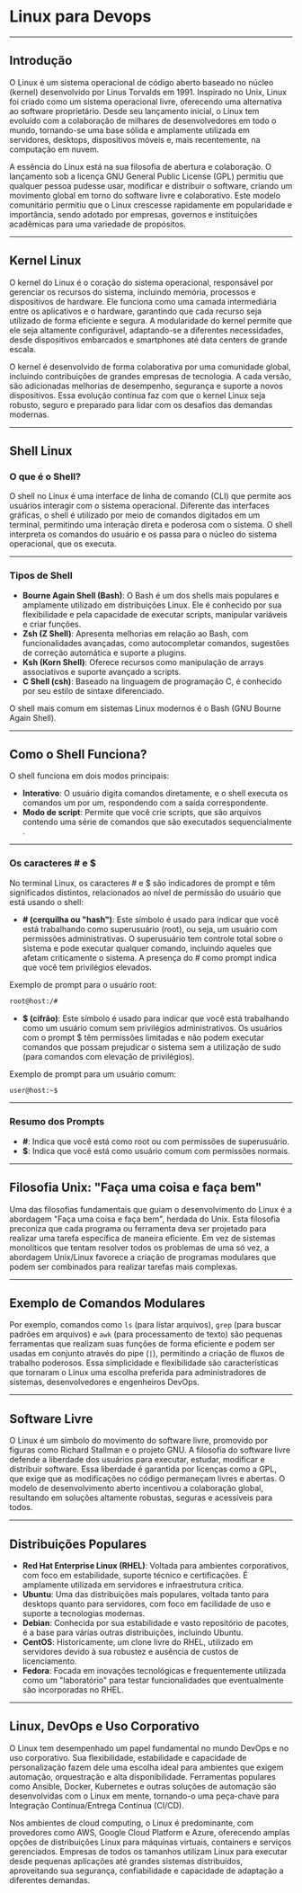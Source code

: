 # Linux para Devops

---

## Introdução

O Linux é um sistema operacional de código aberto baseado no núcleo (kernel) desenvolvido por Linus Torvalds em 1991. Inspirado no Unix, Linux foi criado como um sistema operacional livre, oferecendo uma alternativa ao software proprietário. Desde seu lançamento inicial, o Linux tem evoluído com a colaboração de milhares de desenvolvedores em todo o mundo, tornando-se uma base sólida e amplamente utilizada em servidores, desktops, dispositivos móveis e, mais recentemente, na computação em nuvem.

A essência do Linux está na sua filosofia de abertura e colaboração. O lançamento sob a licença GNU General Public License (GPL) permitiu que qualquer pessoa pudesse usar, modificar e distribuir o software, criando um movimento global em torno do software livre e colaborativo. Este modelo comunitário permitiu que o Linux crescesse rapidamente em popularidade e importância, sendo adotado por empresas, governos e instituições acadêmicas para uma variedade de propósitos.

---

## Kernel Linux

O kernel do Linux é o coração do sistema operacional, responsável por gerenciar os recursos do sistema, incluindo memória, processos e dispositivos de hardware. Ele funciona como uma camada intermediária entre os aplicativos e o hardware, garantindo que cada recurso seja utilizado de forma eficiente e segura. A modularidade do kernel permite que ele seja altamente configurável, adaptando-se a diferentes necessidades, desde dispositivos embarcados e smartphones até data centers de grande escala.

O kernel é desenvolvido de forma colaborativa por uma comunidade global, incluindo contribuições de grandes empresas de tecnologia. A cada versão, são adicionadas melhorias de desempenho, segurança e suporte a novos dispositivos. Essa evolução contínua faz com que o kernel Linux seja robusto, seguro e preparado para lidar com os desafios das demandas modernas.

---

## Shell Linux

### O que é o Shell?

O shell no Linux é uma interface de linha de comando (CLI) que permite aos usuários interagir com o sistema operacional. Diferente das interfaces gráficas, o shell é utilizado por meio de comandos digitados em um terminal, permitindo uma interação direta e poderosa com o sistema. O shell interpreta os comandos do usuário e os passa para o núcleo do sistema operacional, que os executa.

---

### Tipos de Shell

- **Bourne Again Shell (Bash)**: O Bash é um dos shells mais populares e amplamente utilizado em distribuições Linux. Ele é conhecido por sua flexibilidade e pela capacidade de executar scripts, manipular variáveis e criar funções​​.
- **Zsh (Z Shell)**: Apresenta melhorias em relação ao Bash, com funcionalidades avançadas, como autocompletar comandos, sugestões de correção automática e suporte a plugins.
- **Ksh (Korn Shell)**: Oferece recursos como manipulação de arrays associativos e suporte avançado a scripts.
- **C Shell (csh)**: Baseado na linguagem de programação C, é conhecido por seu estilo de sintaxe diferenciado.

O shell mais comum em sistemas Linux modernos é o Bash (GNU Bourne Again Shell)​​.

---

## Como o Shell Funciona?

O shell funciona em dois modos principais:

- **Interativo**: O usuário digita comandos diretamente, e o shell executa os comandos um por um, respondendo com a saída correspondente.
- **Modo de script**: Permite que você crie scripts, que são arquivos contendo uma série de comandos que são executados sequencialmente​​.

---

### Os caracteres # e $

No terminal Linux, os caracteres # e $ são indicadores de prompt e têm significados distintos, relacionados ao nível de permissão do usuário que está usando o shell:

- **# (cerquilha ou "hash")**: Este símbolo é usado para indicar que você está trabalhando como superusuário (root), ou seja, um usuário com permissões administrativas. O superusuário tem controle total sobre o sistema e pode executar qualquer comando, incluindo aqueles que afetam criticamente o sistema. A presença do # como prompt indica que você tem privilégios elevados.

Exemplo de prompt para o usuário root:

```bash
root@host:/#
```

- **$ (cifrão)**: Este símbolo é usado para indicar que você está trabalhando como um usuário comum sem privilégios administrativos. Os usuários com o prompt $ têm permissões limitadas e não podem executar comandos que possam prejudicar o sistema sem a utilização de sudo (para comandos com elevação de privilégios).

Exemplo de prompt para um usuário comum:

```bash
user@host:~$
```


---

### Resumo dos Prompts

- **#**: Indica que você está como root ou com permissões de superusuário.
- **$**: Indica que você está como usuário comum com permissões normais.

---

## Filosofia Unix: "Faça uma coisa e faça bem"

Uma das filosofias fundamentais que guiam o desenvolvimento do Linux é a abordagem "Faça uma coisa e faça bem", herdada do Unix. Esta filosofia preconiza que cada programa ou ferramenta deva ser projetado para realizar uma tarefa específica de maneira eficiente. Em vez de sistemas monolíticos que tentam resolver todos os problemas de uma só vez, a abordagem Unix/Linux favorece a criação de programas modulares que podem ser combinados para realizar tarefas mais complexas.

---

## Exemplo de Comandos Modulares

Por exemplo, comandos como `ls` (para listar arquivos), `grep` (para buscar padrões em arquivos) e `awk` (para processamento de texto) são pequenas ferramentas que realizam suas funções de forma eficiente e podem ser usadas em conjunto através do pipe (`|`), permitindo a criação de fluxos de trabalho poderosos. Essa simplicidade e flexibilidade são características que tornaram o Linux uma escolha preferida para administradores de sistemas, desenvolvedores e engenheiros DevOps.

---

## Software Livre

O Linux é um símbolo do movimento do software livre, promovido por figuras como Richard Stallman e o projeto GNU. A filosofia do software livre defende a liberdade dos usuários para executar, estudar, modificar e distribuir software. Essa liberdade é garantida por licenças como a GPL, que exige que as modificações no código permaneçam livres e abertas. O modelo de desenvolvimento aberto incentivou a colaboração global, resultando em soluções altamente robustas, seguras e acessíveis para todos.

---

## Distribuições Populares

- **Red Hat Enterprise Linux (RHEL)**: Voltada para ambientes corporativos, com foco em estabilidade, suporte técnico e certificações. É amplamente utilizada em servidores e infraestrutura crítica.
- **Ubuntu**: Uma das distribuições mais populares, voltada tanto para desktops quanto para servidores, com foco em facilidade de uso e suporte a tecnologias modernas.
- **Debian**: Conhecida por sua estabilidade e vasto repositório de pacotes, é a base para várias outras distribuições, incluindo Ubuntu.
- **CentOS**: Historicamente, um clone livre do RHEL, utilizado em servidores devido à sua robustez e ausência de custos de licenciamento.
- **Fedora**: Focada em inovações tecnológicas e frequentemente utilizada como um "laboratório" para testar funcionalidades que eventualmente são incorporadas no RHEL.

---

## Linux, DevOps e Uso Corporativo

O Linux tem desempenhado um papel fundamental no mundo DevOps e no uso corporativo. Sua flexibilidade, estabilidade e capacidade de personalização fazem dele uma escolha ideal para ambientes que exigem automação, orquestração e alta disponibilidade. Ferramentas populares como Ansible, Docker, Kubernetes e outras soluções de automação são desenvolvidas com o Linux em mente, tornando-o uma peça-chave para Integração Contínua/Entrega Contínua (CI/CD).

Nos ambientes de cloud computing, o Linux é predominante, com provedores como AWS, Google Cloud Platform e Azure, oferecendo amplas opções de distribuições Linux para máquinas virtuais, containers e serviços gerenciados. Empresas de todos os tamanhos utilizam Linux para executar desde pequenas aplicações até grandes sistemas distribuídos, aproveitando sua segurança, confiabilidade e capacidade de adaptação a diferentes demandas.

